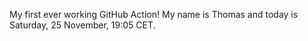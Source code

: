 My first ever working GitHub Action!
My name is Thomas and today is Saturday, 25 November, 19:05 CET. 
